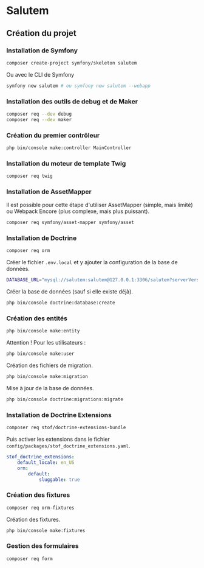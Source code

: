 # Salutem

## Création du projet

### Installation de Symfony

```bash
composer create-project symfony/skeleton salutem
```

Ou avec le CLI de Symfony

```bash
symfony new salutem # ou symfony new salutem --webapp
```

### Installation des outils de debug et de Maker

```bash
composer req --dev debug
composer req --dev maker
```

### Création du premier contrôleur

```bash
php bin/console make:controller MainController
```

### Installation du moteur de template Twig

```bash
composer req twig
```

### Installation de AssetMapper

Il est possible pour cette étape d'utiliser
AssetMapper (simple, mais limité) ou
Webpack Encore (plus complexe, mais plus puissant).

```bash
composer req symfony/asset-mapper symfony/asset
```

### Installation de Doctrine

```bash
composer req orm
```

Créer le fichier `.env.local` et y ajouter la configuration de la base de données.

```bash
DATABASE_URL="mysql://salutem:salutem@127.0.0.1:3306/salutem?serverVersion=5.7&charset=utf8mb4"
```

Créer la base de données (sauf si elle existe déjà).

```bash
php bin/console doctrine:database:create
```

### Création des entités

```bash
php bin/console make:entity
```

Attention ! Pour les utilisateurs :

```bash
php bin/console make:user
```

Création des fichiers de migration.

```bash
php bin/console make:migration
```

Mise à jour de la base de données.

```bash
php bin/console doctrine:migrations:migrate
```

### Installation de Doctrine Extensions

```bash
composer req stof/doctrine-extensions-bundle
```

Puis activer les extensions dans le fichier `config/packages/stof_doctrine_extensions.yaml`.

```yaml
stof_doctrine_extensions:
    default_locale: en_US
    orm:
        default:
            sluggable: true
```

### Création des fixtures

```bash
composer req orm-fixtures
```

Création des fixtures.

```bash
php bin/console make:fixtures
```

### Gestion des formulaires

```bash
composer req form
```


